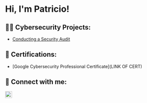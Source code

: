 <h1>Hi, I'm Patricio! </h1>

<h2>👨‍💻 Cybersecurity Projects:</h2>

- [Conducting a Security Audit](https://github.com/PatricioKlajner/Security_Audit)
  
<h2>📄 Certifications:</h2>

- [Google Cybersecurity Professional Certificate](LINK OF CERT)



<h2> 🤳 Connect with me:</h2>

[<img align="left" alt="PatricioKlajner | LinkedIn" width="22px" src="https://cdn.jsdelivr.net/npm/simple-icons@v3/icons/linkedin.svg" />][linkedin]



[linkedin]: https://linkedin.com/in/patricioklajner
